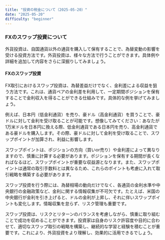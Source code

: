```yaml
---
title: "投資の税金について（2025-05-20）"
date: "2025-05-20"
difficulty: "beginner"
---
```


### FXのスワップ投資について

外貨投資は、自国通貨以外の通貨を購入して保有することで、為替変動の影響を受ける投資方法です。外貨投資は、様々な方法で行うことができます。具体例や詳細を追加して内容をさらに深掘りしてみましょう。

#### **FXのスワップ投資**

FX取引におけるスワップ投資は、為替差益だけでなく、金利差による収益を狙う方法です。これは、通貨ペアの金利差を利用して、一定期間ポジションを保有することで金利収入を得ることができる仕組みです。具体的な例を挙げてみましょう。

例えば、日本円（低金利通貨）を売り、豪ドル（高金利通貨）を買うことで、豪ドルに対して金利を受け取ることが可能です。想像してみてください：あなたが1万米ドルを日本円に換える際、低金利通貨である日本円を売り、高金利通貨である豪ドルを購入します。その際、豪ドルに対して金利を受け取ることで、スワップポイントが加算され、利益に影響します。

スワップポイントは、ポジションの方向（買いor売り）や金利差によって異なりますので、慎重に計算する必要があります。ポジションを保有する期間が長くなればなるほど、スワップポイントが重要な収益源となります。また、スワップポイントは通常の取引手数料とは異なるため、これらのポイントも考慮に入れて取引戦略を構築する必要があります。

スワップ投資を行う際には、為替相場の動向だけでなく、各通貨の金利水準や中央銀行の金融政策など、金利に関する情報収集が不可欠です。たとえば、米国の中央銀行が金利を引き上げると、ドルの金利が上昇し、それに伴いスワップポイントも変化します。情報収集を怠らず、リスク管理も重要です。

スワップ投資は、リスクとリターンのバランスを考慮しながら、慎重に取り組むことで成功を収めることができます。投資家は自身のリスク許容度や目的に合わせて、適切なスワップ取引の戦略を構築し、継続的な学習と経験を積むことが重要です。これにより、外貨投資をより理解し、効果的に活用できるでしょう。

